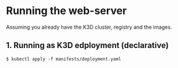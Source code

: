 # Running the web-server 

Assuming you already have the K3D cluster, registry and the images.

## 1. Running as K3D edployment (declarative)

```shell
$ kubectl apply -f manifests/deployment.yaml
```
